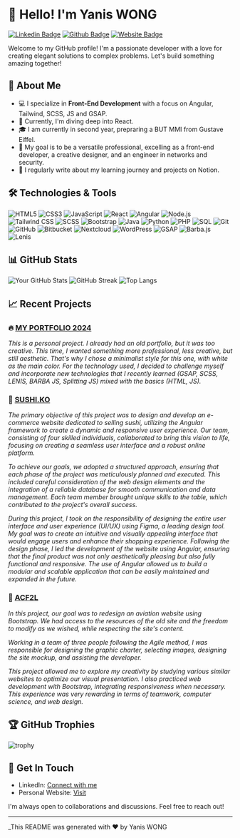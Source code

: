 # 👋 Hello! I'm Yanis WONG

[![Linkedin Badge](https://img.shields.io/badge/-YanisWONG-blue?style=flat-square&logo=Linkedin&logoColor=white&link=https://www.linkedin.com/in/yourlinkedin/)](https://www.linkedin.com/in/yaniswong04)
[![Github Badge](https://img.shields.io/badge/-Yanis-WG-black?style=flat-square&logo=Github&logoColor=white&link=https://github.com/yourgithub/)](https://github.com/yourgithub/)
[![Website Badge](https://img.shields.io/badge/Website-Portfolio2024-green)](https://wong-yanis-portfolio.alwaysdata.net/)

Welcome to my GitHub profile! I'm a passionate developer with a love for creating elegant solutions to complex problems. Let's build something amazing together!

## 🚀 About Me

- 💻 I specialize in **Front-End Development** with a focus on Angular, Tailwind, SCSS, JS and GSAP.
- 🌱 Currently, I'm diving deep into React.
- 🎓 I am currently in second year, prepraring a BUT MMI from Gustave Eiffel.
- 🎯 My goal is to be a versatile professional, excelling as a front-end developer, a creative designer, and an engineer in networks and security.
- 📝 I regularly write about my learning journey and projects on Notion.

## 🛠️ Technologies & Tools

![HTML5](https://img.shields.io/badge/-HTML5-E34F26?style=flat-square&logo=html5&logoColor=white)
![CSS3](https://img.shields.io/badge/-CSS3-1572B6?style=flat-square&logo=css3)
![JavaScript](https://img.shields.io/badge/-JavaScript-F7DF1E?style=flat-square&logo=javascript&logoColor=black)
![React](https://img.shields.io/badge/-React-61DAFB?style=flat-square&logo=react&logoColor=black)
![Angular](https://img.shields.io/badge/-Angular-DD0031?style=flat-square&logo=angular&logoColor=white)
![Node.js](https://img.shields.io/badge/-Node.js-339933?style=flat-square&logo=node.js&logoColor=white)
![Tailwind CSS](https://img.shields.io/badge/-Tailwind%20CSS-38B2AC?style=flat-square&logo=tailwind-css&logoColor=white)
![SCSS](https://img.shields.io/badge/-SCSS-CC6699?style=flat-square&logo=sass&logoColor=white)
![Bootstrap](https://img.shields.io/badge/-Bootstrap-563D7C?style=flat-square&logo=bootstrap&logoColor=white)
![Java](https://img.shields.io/badge/-Java-007396?style=flat-square&logo=java&logoColor=white)
![Python](https://img.shields.io/badge/-Python-3776AB?style=flat-square&logo=python&logoColor=white)
![PHP](https://img.shields.io/badge/-PHP-777BB4?style=flat-square&logo=php&logoColor=white)
![SQL](https://img.shields.io/badge/-SQL-4479A1?style=flat-square&logo=postgresql&logoColor=white)
![Git](https://img.shields.io/badge/-Git-F05032?style=flat-square&logo=git&logoColor=white)
![GitHub](https://img.shields.io/badge/-GitHub-181717?style=flat-square&logo=github&logoColor=white)
![Bitbucket](https://img.shields.io/badge/-Bitbucket-0052CC?style=flat-square&logo=bitbucket&logoColor=white)
![Nextcloud](https://img.shields.io/badge/-Nextcloud-0082C9?style=flat-square&logo=nextcloud&logoColor=white)
![WordPress](https://img.shields.io/badge/-WordPress-21759B?style=flat-square&logo=wordpress&logoColor=white)
![GSAP](https://img.shields.io/badge/-GSAP-88CE02?style=flat-square&logo=greensock&logoColor=white)
![Barba.js](https://img.shields.io/badge/-Barba.js-333333?style=flat-square&logo=javascript&logoColor=white)
![Lenis](https://img.shields.io/badge/-Lenis-8C52FF?style=flat-square&logo=javascript&logoColor=white)

## 📊 GitHub Stats

![Your GitHub Stats](https://github-readme-stats.vercel.app/api?username=yourgithub&show_icons=true&theme=radical)
![GitHub Streak](http://github-readme-streak-stats.herokuapp.com?user=Yanis-Wg&theme=highcontrast&ring=ff69b4&fire=ff69b4&currStreakLabel=ff69b4)
![Top Langs](https://github-readme-stats.vercel.app/api/top-langs/?username=yourgithub&layout=compact&theme=radical)

## 📈 Recent Projects

### 🔥 [MY PORTFOLIO 2024](https://wong-yanis-portfolio.alwaysdata.net/)
_This is a personal project. I already had an old portfolio, but it was too creative. This time, I wanted something more professional, less creative, but still aesthetic. That's why I chose a minimalist style for this one, with white as the main color. For the technology used, I decided to challenge myself and incorporate new technologies that I recently learned (GSAP, SCSS, LENIS, BARBA JS, Splitting JS) mixed with the basics (HTML, JS)._

### 🌟 [SUSHI.KO](https://github.com/Raphi04/SAE_401)

_The primary objective of this project was to design and develop an e-commerce website dedicated to selling sushi, utilizing the Angular framework to create a dynamic and responsive user experience. Our team, consisting of four skilled individuals, collaborated to bring this vision to life, focusing on creating a seamless user interface and a robust online platform._

_To achieve our goals, we adopted a structured approach, ensuring that each phase of the project was meticulously planned and executed. This included careful consideration of the web design elements and the integration of a reliable database for smooth communication and data management. Each team member brought unique skills to the table, which contributed to the project's overall success._

_During this project, I took on the responsibility of designing the entire user interface and user experience (UI/UX) using Figma, a leading design tool. My goal was to create an intuitive and visually appealing interface that would engage users and enhance their shopping experience. Following the design phase, I led the development of the website using Angular, ensuring that the final product was not only aesthetically pleasing but also fully functional and responsive. The use of Angular allowed us to build a modular and scalable application that can be easily maintained and expanded in the future._

### 🧠 [ACF2L](https://github.com/Raphi04/SAE-301-303)
_In this project, our goal was to redesign an aviation website using Bootstrap. We had access to the resources of the old site and the freedom to modify as we wished, while respecting the site's content._

_Working in a team of three people following the Agile method, I was responsible for designing the graphic charter, selecting images, designing the site mockup, and assisting the developer._

_This project allowed me to explore my creativity by studying various similar websites to optimize our visual presentation. I also practiced web development with Bootstrap, integrating responsiveness when necessary. This experience was very rewarding in terms of teamwork, computer science, and web design._

## 🏆 GitHub Trophies

![trophy](https://github-profile-trophy.vercel.app/?username=Yanis-Wg&theme=darkhub&no-bg=true&no-frame=true)

## 🎉 Get In Touch

- LinkedIn: [Connect with me](https://www.linkedin.com/in/yaniswong04)
- Personal Website: [Visit](https://wong-yanis-portfolio.alwaysdata.net/)

I'm always open to collaborations and discussions. Feel free to reach out!

---

_This README was generated with ❤️ by Yanis WONG
